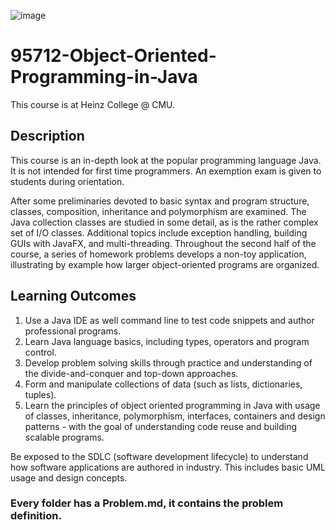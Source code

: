 ![image](https://github.com/iAyushG/95712-Object-Oriented-Programming-in-Java/assets/66333673/93991b50-8497-4edb-8fc0-2f4857d2cd42)
# 95712-Object-Oriented-Programming-in-Java
This course is at Heinz College @ CMU.

## Description

This course is an in-depth look at the popular programming language Java. It is not intended for first time programmers. An exemption exam is given to students during orientation.

After some preliminaries devoted to basic syntax and program structure, classes, composition, inheritance and polymorphism are examined. The Java collection classes are studied in some detail, as is the rather complex set of I/O classes. Additional topics include exception handling, building GUIs with JavaFX, and multi-threading. Throughout the second half of the course, a series of homework problems develops a non-toy application, illustrating by example how larger object-oriented programs are organized.

## Learning Outcomes

1. Use a Java IDE as well command line to test code snippets and author professional programs.
2. Learn Java language basics, including types, operators and program control.
3. Develop problem solving skills through practice and understanding of the divide-and-conquer and top-down approaches.
4. Form and manipulate collections of data (such as lists, dictionaries, tuples).
5. Learn the principles of object oriented programming in Java with usage of classes, inheritance, polymorphism, interfaces, containers and design patterns - with the goal of understanding code reuse and building scalable programs.

Be exposed to the SDLC (software development lifecycle) to understand how software applications are authored in industry.  This includes basic UML usage and design concepts.

### Every folder has a Problem.md, it contains the problem definition.
